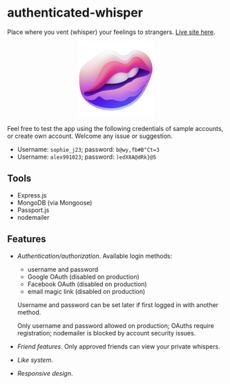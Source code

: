 # authenticated-whisper

Place where you vent (whisper) your feelings to strangers. [Live site
here](https://authenticated-whisper-b6194854ff4c.herokuapp.com/).

<p align="center">
    <a href="https://authenticated-whisper-b6194854ff4c.herokuapp.com/" target="_blank" rel="noreferrer">
        <img src="./design/app-icon.png" alt="Icon" width="175">
    </a>
</p>

Feel free to test the app using the following credentials of sample accounts, or
create own account. Welcome any issue or suggestion.

- Username: `sophie_j23`; password: `b@wy,fb#B^Ct=3`
- Username: `alex991023`; password: `)edX8A@dRk}@5`

## Tools

- Express.js
- MongoDB (via Mongoose)
- Passport.js
- nodemailer

## Features

- _Authentication/authorization_. Available login methods:

  - username and password
  - Google OAuth (disabled on production)
  - Facebook OAuth (disabled on production)
  - email magic link (disabled on production)

  Username and password can be set later if first logged in with another method.

  Only username and password allowed on production; OAuths require registration;
  nodemailer is blocked by account security issues.

- _Friend features_. Only approved friends can view your private whispers.
- _Like system_.
- _Responsive design_.
